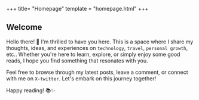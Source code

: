 +++
title= "Homepage"
template = "homepage.html"
+++

## Welcome

Hello there! 👋 I'm thrilled to have you here. This is a space where I share my thoughts, ideas, and experiences on `technology`, `travel`, `personal growth`, etc..  Whether you're here to learn, explore, or simply enjoy some good reads, I hope you find something that resonates with you.

Feel free to browse through my latest posts, leave a comment, or connect with me on `X-twitter`. Let's embark on this journey together!

Happy reading! 📚✨
